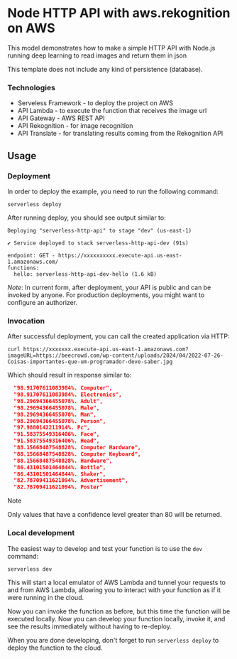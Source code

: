 # Node HTTP API with aws.rekognition on AWS

This model demonstrates how to make a simple HTTP API with Node.js running deep learning to read images and return them in json

This template does not include any kind of persistence (database).

### Technologies
- Serveless Framework - to deploy the project on AWS
- API Lambda - to execute the function that receives the image url
- API Gateway - AWS REST API
- API Rekognition - for image recognition
- API Translate - for translating results coming from the Rekognition API

## Usage

### Deployment

In order to deploy the example, you need to run the following command:

```
serverless deploy
```

After running deploy, you should see output similar to:

```
Deploying "serverless-http-api" to stage "dev" (us-east-1)

✔ Service deployed to stack serverless-http-api-dev (91s)

endpoint: GET - https://xxxxxxxxxx.execute-api.us-east-1.amazonaws.com/
functions:
  hello: serverless-http-api-dev-hello (1.6 kB)
```

_Note_: In current form, after deployment, your API is public and can be invoked by anyone. For production deployments, you might want to configure an authorizer.

### Invocation

After successful deployment, you can call the created application via HTTP:

```
curl https://xxxxxxx.execute-api.us-east-1.amazonaws.com?imageURL=https://beecrowd.com/wp-content/uploads/2024/04/2022-07-26-Coisas-importantes-que-um-programador-deve-saber.jpg
```

Which should result in response similar to:

```json
  "98.91707611083984%. Computer",
  "98.91707611083984%. Electronics",
  "98.29694366455078%. Adult",
  "98.29694366455078%. Male",
  "98.29694366455078%. Man",
  "98.29694366455078%. Person",
  "97.9880142211914%. Pc",
  "91.58375549316406%. Face",
  "91.58375549316406%. Head",
  "88.15668487548828%. Computer Hardware",
  "88.15668487548828%. Computer Keyboard",
  "88.15668487548828%. Hardware",
  "86.43101501464844%. Bottle",
  "86.43101501464844%. Shaker",
  "82.78709411621094%. Advertisement",
  "82.78709411621094%. Poster"
```
> [!NOTE]
> Only values ​​that have a confidence level greater than 80 will be returned.

### Local development

The easiest way to develop and test your function is to use the `dev` command:

```
serverless dev
```

This will start a local emulator of AWS Lambda and tunnel your requests to and from AWS Lambda, allowing you to interact with your function as if it were running in the cloud.

Now you can invoke the function as before, but this time the function will be executed locally. Now you can develop your function locally, invoke it, and see the results immediately without having to re-deploy.

When you are done developing, don't forget to run `serverless deploy` to deploy the function to the cloud.
